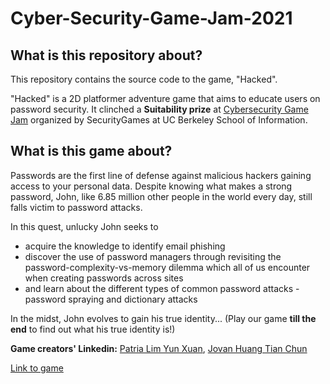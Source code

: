 # Cyber-Security-Game-Jam-2021

## What is this repository about?
This repository contains the source code to the game, "Hacked".  

"Hacked" is a 2D platformer adventure game that aims to educate users on password security. It clinched a **Suitability prize** at [Cybersecurity Game Jam](https://lnkd.in/g8wuV_5) organized by SecurityGames at UC Berkeley School of Information.

## What is this game about?
Passwords are the first line of defense against malicious hackers gaining access to your personal data. Despite knowing what makes a strong password, John, like 6.85 million other people in the world every day, still falls victim to password attacks.

In this quest, unlucky John seeks to

* acquire the knowledge to identify email phishing
* discover the use of password managers through revisiting the password-complexity-vs-memory dilemma which all of us encounter when creating passwords across sites
* and learn about the different types of common password attacks - password spraying and dictionary attacks  

In the midst, John evolves to gain his true identity... (Play our game **till the end** to find out what his true identity is!)

**Game creators' Linkedin:** [Patria Lim Yun Xuan](https://www.linkedin.com/in/patrialim/), [Jovan Huang Tian Chun](https://www.linkedin.com/in/jovanhuang/)  

[Link to game](https://patrialyx.itch.io/hacked)
